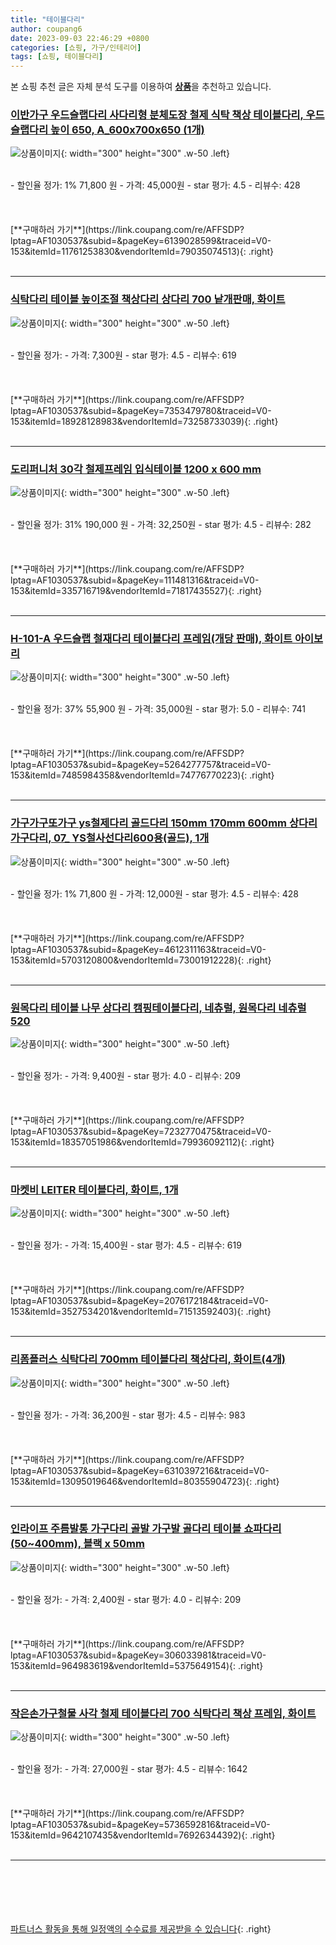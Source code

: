 ```yaml
---
title: "테이블다리"
author: coupang6
date: 2023-09-03 22:46:29 +0800
categories: [쇼핑, 가구/인테리어]
tags: [쇼핑, 테이블다리]
---
```


본 쇼핑 추천 글은 자체 분석 도구를 이용하여 [**상품**](https://link.coupang.com/a/bao1ui)을 추천하고 있습니다.

### [이반가구 우드슬랩다리 사다리형 분체도장 철제 식탁 책상 테이블다리, 우드슬랩다리 높이 650, A_600x700x650 (1개)](https://link.coupang.com/re/AFFSDP?lptag=AF1030537&subid=&pageKey=6139028599&traceid=V0-153&itemId=11761253830&vendorItemId=79035074513)

![상품이미지](https://thumbnail10.coupangcdn.com/thumbnails/remote/230x230ex/image/vendor_inventory/6532/f4c15fb9ceb54310f59d6f42bf2cbeaf2848ee3be9e5504966e028059797.jpg){: width="300" height="300" .w-50 .left}


<br>
- 할인율 정가: 1%  71,800   원
- 가격: 45,000원
- star 평가: 4.5
- 리뷰수: 428
<br>
<br>
<br>
<br>
[**구매하러 가기**](https://link.coupang.com/re/AFFSDP?lptag=AF1030537&subid=&pageKey=6139028599&traceid=V0-153&itemId=11761253830&vendorItemId=79035074513){: .right}
<br>
<br>

---

### [식탁다리 테이블 높이조절 책상다리 상다리 700 낱개판매, 화이트](https://link.coupang.com/re/AFFSDP?lptag=AF1030537&subid=&pageKey=7353479780&traceid=V0-153&itemId=18928128983&vendorItemId=73258733039)

![상품이미지](https://thumbnail9.coupangcdn.com/thumbnails/remote/230x230ex/image/vendor_inventory/4d14/2ab812eafbb3c4cd00c6a56c0da6410b580dc8531b8098b6409cb4677d19.jpg){: width="300" height="300" .w-50 .left}


<br>
- 할인율 정가: 
- 가격: 7,300원
- star 평가: 4.5
- 리뷰수: 619
<br>
<br>
<br>
<br>
[**구매하러 가기**](https://link.coupang.com/re/AFFSDP?lptag=AF1030537&subid=&pageKey=7353479780&traceid=V0-153&itemId=18928128983&vendorItemId=73258733039){: .right}
<br>
<br>

---

### [도리퍼니처 30각 철제프레임 입식테이블 1200 x 600 mm](https://link.coupang.com/re/AFFSDP?lptag=AF1030537&subid=&pageKey=111481316&traceid=V0-153&itemId=335716719&vendorItemId=71817435527)

![상품이미지](https://thumbnail9.coupangcdn.com/thumbnails/remote/230x230ex/image/retail/images/2020/10/15/10/5/4ab72b7e-bf28-4839-a6be-85048ea3c895.jpg){: width="300" height="300" .w-50 .left}


<br>
- 할인율 정가: 31%  190,000   원
- 가격: 32,250원
- star 평가: 4.5
- 리뷰수: 282
<br>
<br>
<br>
<br>
[**구매하러 가기**](https://link.coupang.com/re/AFFSDP?lptag=AF1030537&subid=&pageKey=111481316&traceid=V0-153&itemId=335716719&vendorItemId=71817435527){: .right}
<br>
<br>

---

### [H-101-A 우드슬랩 철재다리 테이블다리 프레임(개당 판매), 화이트 아이보리](https://link.coupang.com/re/AFFSDP?lptag=AF1030537&subid=&pageKey=5264277757&traceid=V0-153&itemId=7485984358&vendorItemId=74776770223)

![상품이미지](https://thumbnail9.coupangcdn.com/thumbnails/remote/230x230ex/image/vendor_inventory/51f8/a4a4f333e46938b69894610a25c02508c527f9f18ae7080954700cf0463e.jpg){: width="300" height="300" .w-50 .left}


<br>
- 할인율 정가: 37%  55,900   원
- 가격: 35,000원
- star 평가: 5.0
- 리뷰수: 741
<br>
<br>
<br>
<br>
[**구매하러 가기**](https://link.coupang.com/re/AFFSDP?lptag=AF1030537&subid=&pageKey=5264277757&traceid=V0-153&itemId=7485984358&vendorItemId=74776770223){: .right}
<br>
<br>

---

### [가구가구또가구 ys철제다리 골드다리 150mm 170mm 600mm 상다리 가구다리, 07_ YS철사선다리600용(골드), 1개](https://link.coupang.com/re/AFFSDP?lptag=AF1030537&subid=&pageKey=4612311163&traceid=V0-153&itemId=5703120800&vendorItemId=73001912228)

![상품이미지](https://thumbnail8.coupangcdn.com/thumbnails/remote/230x230ex/image/vendor_inventory/c9ee/5e9d03df44538a2d9e1b5ebf3572aeb7ff1cbf1f088f5c730a16e9ef1269.jpg){: width="300" height="300" .w-50 .left}


<br>
- 할인율 정가: 1%  71,800   원
- 가격: 12,000원
- star 평가: 4.5
- 리뷰수: 428
<br>
<br>
<br>
<br>
[**구매하러 가기**](https://link.coupang.com/re/AFFSDP?lptag=AF1030537&subid=&pageKey=4612311163&traceid=V0-153&itemId=5703120800&vendorItemId=73001912228){: .right}
<br>
<br>

---

### [원목다리 테이블 나무 상다리 캠핑테이블다리, 네츄럴, 원목다리 네츄럴 520](https://link.coupang.com/re/AFFSDP?lptag=AF1030537&subid=&pageKey=7232770475&traceid=V0-153&itemId=18357051986&vendorItemId=79936092112)

![상품이미지](https://thumbnail8.coupangcdn.com/thumbnails/remote/230x230ex/image/vendor_inventory/72e0/fec3e4077dfce403be079f5ae96c1c1f6393765c2b43612a899f003073d1.jpg){: width="300" height="300" .w-50 .left}


<br>
- 할인율 정가: 
- 가격: 9,400원
- star 평가: 4.0
- 리뷰수: 209
<br>
<br>
<br>
<br>
[**구매하러 가기**](https://link.coupang.com/re/AFFSDP?lptag=AF1030537&subid=&pageKey=7232770475&traceid=V0-153&itemId=18357051986&vendorItemId=79936092112){: .right}
<br>
<br>

---

### [마켓비 LEITER 테이블다리, 화이트, 1개](https://link.coupang.com/re/AFFSDP?lptag=AF1030537&subid=&pageKey=2076172184&traceid=V0-153&itemId=3527534201&vendorItemId=71513592403)

![상품이미지](https://thumbnail9.coupangcdn.com/thumbnails/remote/230x230ex/image/retail/images/2020/09/07/17/3/599b2e01-b61b-4c12-ad10-cc4c3fbf0e17.jpg){: width="300" height="300" .w-50 .left}


<br>
- 할인율 정가: 
- 가격: 15,400원
- star 평가: 4.5
- 리뷰수: 619
<br>
<br>
<br>
<br>
[**구매하러 가기**](https://link.coupang.com/re/AFFSDP?lptag=AF1030537&subid=&pageKey=2076172184&traceid=V0-153&itemId=3527534201&vendorItemId=71513592403){: .right}
<br>
<br>

---

### [리폼플러스 식탁다리 700mm 테이블다리 책상다리, 화이트(4개)](https://link.coupang.com/re/AFFSDP?lptag=AF1030537&subid=&pageKey=6310397216&traceid=V0-153&itemId=13095019646&vendorItemId=80355904723)

![상품이미지](https://thumbnail6.coupangcdn.com/thumbnails/remote/230x230ex/image/vendor_inventory/50c3/04db8907b119d8954ee4175abeec27d3cba49d38aef839d23fe37b98467a.jpg){: width="300" height="300" .w-50 .left}


<br>
- 할인율 정가: 
- 가격: 36,200원
- star 평가: 4.5
- 리뷰수: 983
<br>
<br>
<br>
<br>
[**구매하러 가기**](https://link.coupang.com/re/AFFSDP?lptag=AF1030537&subid=&pageKey=6310397216&traceid=V0-153&itemId=13095019646&vendorItemId=80355904723){: .right}
<br>
<br>

---

### [인라이프 주름발통 가구다리 골발 가구발 골다리 테이블 쇼파다리 (50~400mm), 블랙 x 50mm](https://link.coupang.com/re/AFFSDP?lptag=AF1030537&subid=&pageKey=306033981&traceid=V0-153&itemId=964983619&vendorItemId=5375649154)

![상품이미지](https://thumbnail7.coupangcdn.com/thumbnails/remote/230x230ex/image/vendor_inventory/84c7/3f2ff84e44826bd6cc74c22be03e3e6021d45cd6a57c562b09a007e7d343.jpg){: width="300" height="300" .w-50 .left}


<br>
- 할인율 정가: 
- 가격: 2,400원
- star 평가: 4.0
- 리뷰수: 209
<br>
<br>
<br>
<br>
[**구매하러 가기**](https://link.coupang.com/re/AFFSDP?lptag=AF1030537&subid=&pageKey=306033981&traceid=V0-153&itemId=964983619&vendorItemId=5375649154){: .right}
<br>
<br>

---

### [작은손가구철물 사각 철제 테이블다리 700 식탁다리 책상 프레임, 화이트](https://link.coupang.com/re/AFFSDP?lptag=AF1030537&subid=&pageKey=5736592816&traceid=V0-153&itemId=9642107435&vendorItemId=76926344392)

![상품이미지](https://thumbnail7.coupangcdn.com/thumbnails/remote/230x230ex/image/vendor_inventory/38ad/0d75c5311cd18ae5f850c98a8f188b0a11aef99cedd526d97a1c4936a4b9.jpg){: width="300" height="300" .w-50 .left}


<br>
- 할인율 정가: 
- 가격: 27,000원
- star 평가: 4.5
- 리뷰수: 1642
<br>
<br>
<br>
<br>
[**구매하러 가기**](https://link.coupang.com/re/AFFSDP?lptag=AF1030537&subid=&pageKey=5736592816&traceid=V0-153&itemId=9642107435&vendorItemId=76926344392){: .right}
<br>
<br>

---
<br><br><br><br><br> [파트너스 활동을 통해 일정액의 수수료를 제공받을 수 있습니다](https://link.coupang.com/a/bao1ui){: .right}